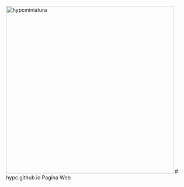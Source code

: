 <img width="458" alt="hypcminiatura" src="https://user-images.githubusercontent.com/127977506/226087552-0bc56090-f0ae-4482-86a1-0d484ba8803c.png">
# hypc.github.io
Pagina Web 

